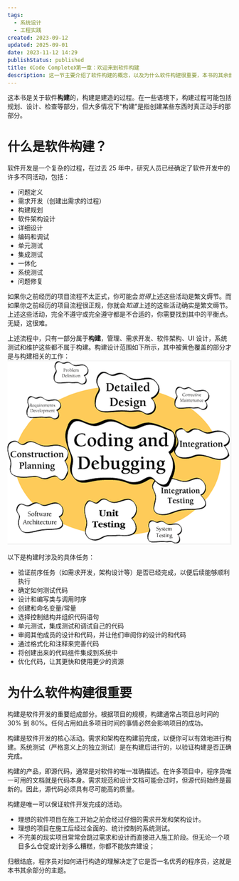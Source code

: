```yaml
---
tags:
  - 系统设计
  - 工程实践
created: 2023-09-12
updated: 2025-09-01
date: 2023-11-12 14:29
publishStatus: published
title: 《Code Complete》第一章：欢迎来到软件构建
description: 这一节主要介绍了软件构建的概念，以及为什么软件构建很重要，本书的其余部分将会围绕软件构建展开。
---
```


这本书是关于软件**构建**的，构建是建造的过程。在一些语境下，构建过程可能包括规划、设计、检查等部分，但大多情况下“构建”是指创建某些东西时真正动手的那部分。

# 什么是软件构建？

软件开发是一个复杂的过程，在过去 25 年中，研究人员已经确定了软件开发中的许多不同活动，包括：

-   问题定义
-   需求开发（创建出需求的过程）
-   构建规划
-   软件架构设计
-   详细设计
-   编码和调试
-   单元测试
-   集成测试
-   一体化
-   系统测试
-   问题修复

如果你之前经历的项目流程不太正式，你可能会*觉得*上述这些活动是繁文缛节。而如果你之前经历的项目流程很正规，你就会*知道*上述的这些活动确实是繁文缛节。上述这些活动，完全不遵守或完全遵守都是不合适的，你需要找到其中的平衡点。无疑，这很难。

上述流程中，只有一部分属于**构建**，管理、需求开发、软件架构、UI 设计，系统测试和维护这些都不属于构建。构建设计范围如下所示，其中被黄色覆盖的部分才是与构建相关的工作：
![构建](/ch_01_welcome_to_software_construction/image-20230916104532.png)

以下是构建时涉及的具体任务：

-   验证前序任务（如需求开发，架构设计等）是否已经完成，以便后续能够顺利执行
-   确定如何测试代码
-   设计和编写类与调用时序
-   创建和命名变量/常量
-   选择控制结构并组织代码语句
-   单元测试，集成测试和调试自己的代码
-   审阅其他成员的设计和代码，并让他们审阅你的设计的和代码
-   通过格式化和注释来完善代码
-   将创建出来的代码组件集成到系统中
-   优化代码，让其更快和使用更少的资源

# 为什么软件构建很重要

构建是软件开发的重要组成部分。根据项目的规模，构建通常占项目总时间的 30% 到 80%。任何占用如此多项目时间的事情必然会影响项目的成功。

构建是软件开发的核心活动。需求和架构在构建前完成，以便你可以有效地进行构建。系统测试（严格意义上的独立测试）是在构建后进行的，以验证构建是否正确完成。

构建的产品，即源代码，通常是对软件的唯一准确描述。在许多项目中，程序员唯一可用的文档就是代码本身。需求规范和设计文档可能会过时，但源代码始终是最新的。因此，源代码必须具有尽可能高的质量。

构建是唯一可以保证软件开发完成的活动。

-   理想的软件项目在施工开始之前会经过仔细的需求开发和架构设计。
-   理想的项目在施工后经过全面的、统计控制的系统测试。
-   不完美的现实项目常常会跳过需求和设计而直接进入施工阶段。但无论一个项目多么仓促或计划多么糟糕，你都不能放弃建设；

归根结底，程序员对如何进行构造的理解决定了它是否一名优秀的程序员，这就是本书其余部分的主题。


